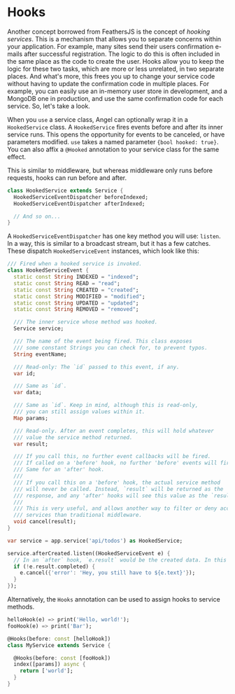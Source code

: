# Hooks
Another concept borrowed from FeathersJS is the concept of *hooking services*. This is a mechanism that allows you to separate concerns within your application. For example, many sites send their users confirmation e-mails after successful registration. The logic to do this is often included in the same place as the code to create the user. Hooks allow you to keep the logic for these two tasks, which are more or less unrelated, in two separate places. And what's more, this frees you up to change your service code without having to update the confirmation code in multiple places. For example, you can easily use an in-memory user store in development, and a MongoDB one in production, and use the same confirmation code for each service. So, let's take a look.

When you `use` a service class, Angel can optionally wrap it in a `HookedService` class. A `HookedService` fires events before and after its inner service runs. This opens the opportunity for events to be canceled, or have parameters modified. `use` takes a named parameter `{bool hooked: true}`. You can also affix a `@Hooked` annotation to your service class for the same effect.

This is similar to middleware, but whereas middleware only runs before requests, hooks can run before and after.

```dart
class HookedService extends Service {
  HookedServiceEventDispatcher beforeIndexed;
  HookedServiceEventDispatcher afterIndexed;

  // And so on...
}
```

A `HookedServiceEventDispatcher` has one key method you will use: `listen`. In a way, this is similar to a broadcast stream, but it has a few catches. These dispatch `HookedServiceEvent` instances, which look like this:

```dart
/// Fired when a hooked service is invoked.
class HookedServiceEvent {
  static const String INDEXED = "indexed";
  static const String READ = "read";
  static const String CREATED = "created";
  static const String MODIFIED = "modified";
  static const String UPDATED = "updated";
  static const String REMOVED = "removed";

  /// The inner service whose method was hooked.
  Service service;

  /// The name of the event being fired. This class exposes
  /// some constant Strings you can check for, to prevent typos.
  String eventName;

  /// Read-only: The `id` passed to this event, if any.
  var id;

  /// Same as `id`.
  var data;

  /// Same as `id`. Keep in mind, although this is read-only,
  /// you can still assign values within it.
  Map params;

  /// Read-only. After an event completes, this will hold whatever
  /// value the service method returned.
  var result;

  /// If you call this, no further event callbacks will be fired.
  /// If called on a 'before' hook, no further 'before' events will fire.
  /// Same for an 'after' hook.
  ///
  /// If you call this on a 'before' hook, the actual service method
  /// will never be called. Instead, `result` will be returned as the
  /// response, and any 'after' hooks will see this value as the `result`.
  ///
  /// This is very useful, and allows another way to filter or deny access to
  /// services than traditional middleware.
  void cancel(result);
}
```

```dart
var service = app.service('api/todos') as HookedService;

service.afterCreated.listen((HookedServiceEvent e) {
  // In an `after` hook, `e.result` would be the created data. In this case, it is a Todo object.
  if (!e.result.completed) {
    e.cancel({'error': 'Hey, you still have to ${e.text}'});
  }
});
```

Alternatively, the `Hooks` annotation can be used to assign hooks to service methods.

```dart
helloHook(e) => print('Hello, world!');
fooHook(e) => print('Bar');

@Hooks(before: const [helloHook])
class MyService extends Service {

  @Hooks(before: const [fooHook])
  index([params]) async {
    return ['world'];
  }
}